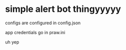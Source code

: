 # simple alert bot thingyyyyy

configs are configured in config.json

app credentials go in praw.ini

uh yep
